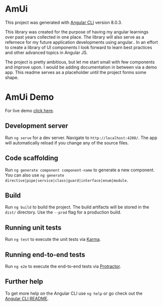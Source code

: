 # AmUi

This project was generated with [Angular CLI](https://github.com/angular/angular-cli) version 8.0.3.

This library was created for the purpose of having my angular learnings over past years collected in one place. The library will also serve as a refernece for my future application developments using angular.. In an effort to create a library of UI components I look forward to learn best practices and other advanced topics in Angular JS.

The project is pretty ambitious, but let me start small with few components and improve upon. I would be adding documentation in between via a demo app. This readme serves as a placeholder until the project forms some shape.

# AmUi Demo

For live demo [click here](https://abidhmuhsin.github.io/am-ui/dist/am-ui-demo).

## Development server

Run `ng serve` for a dev server. Navigate to `http://localhost:4200/`. The app will automatically reload if you change any of the source files.

## Code scaffolding

Run `ng generate component component-name` to generate a new component. You can also use `ng generate directive|pipe|service|class|guard|interface|enum|module`.

## Build

Run `ng build` to build the project. The build artifacts will be stored in the `dist/` directory. Use the `--prod` flag for a production build.

## Running unit tests

Run `ng test` to execute the unit tests via [Karma](https://karma-runner.github.io).

## Running end-to-end tests

Run `ng e2e` to execute the end-to-end tests via [Protractor](http://www.protractortest.org/).

## Further help

To get more help on the Angular CLI use `ng help` or go check out the [Angular CLI README](https://github.com/angular/angular-cli/blob/master/README.md).
